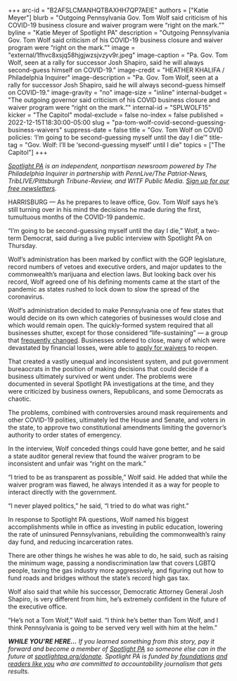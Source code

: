 +++
arc-id = "B2AFSLCMANHQTBAXHH7QP7AEIE"
authors = ["Katie Meyer"]
blurb = "Outgoing Pennsylvania Gov. Tom Wolf said criticism of his COVID-19 business closure and waiver program were “right on the mark.”"
byline = "Katie Meyer of Spotlight PA"
description = "Outgoing Pennsylvania Gov. Tom Wolf said criticism of his COVID-19 business closure and waiver program were “right on the mark.”"
image = "external/1fhvc8xsjq58hjgjwzsjvzyv9r.jpeg"
image-caption = "Pa. Gov. Tom Wolf, seen at a rally for successor Josh Shapiro, said he will always second-guess himself on COVID-19."
image-credit = "HEATHER KHALIFA / Philadelphia Inquirer"
image-description = "Pa. Gov. Tom Wolf, seen at a rally for successor Josh Shapiro, said he will always second-guess himself on COVID-19."
image-gravity = "no"
image-size = "inline"
internal-budget = "The outgoing governor said criticism of his COVID business closure and waiver program were “right on the mark.”"
internal-id = "SPLWOLF15"
kicker = "The Capitol"
modal-exclude = false
no-index = false
published = 2022-12-15T18:30:00-05:00
slug = "pa-tom-wolf-covid-second-guessing-business-waivers"
suppress-date = false
title = "Gov. Tom Wolf on COVID policies: ‘I’m going to be second-guessing myself until the day I die’"
title-tag = "Gov. Wolf: I’ll be ‘second-guessing myself’ until I die"
topics = ["The Capitol"]
+++

<a href="https://www.spotlightpa.org/"><i>Spotlight PA</i></a><i> is an independent, nonpartisan newsroom powered by The Philadelphia Inquirer in partnership with PennLive/The Patriot-News, TribLIVE/Pittsburgh Tribune-Review, and WITF Public Media. </i><a href="https://www.spotlightpa.org/newsletters"><i>Sign up for our free newsletters</i></a><i>.</i>

HARRISBURG — As he prepares to leave office, Gov. Tom Wolf says he’s still turning over in his mind the decisions he made during the first, tumultuous months of the COVID-19 pandemic.

“I’m going to be second-guessing myself until the day I die,” Wolf, a two-term Democrat, said during a live public interview with Spotlight PA on Thursday.

Wolf’s administration has been marked by conflict with the GOP legislature, record numbers of vetoes and executive orders, and major updates to the commonwealth’s marijuana and election laws. But looking back over his record, Wolf agreed one of his defining moments came at the start of the pandemic as states rushed to lock down to slow the spread of the coronavirus.

<script src="https://www.spotlightpa.org/embed.js" async></script><div data-spl-embed-version="1" data-spl-src="https://www.spotlightpa.org/embeds/newsletter/"></div>

Wolf’s administration decided to make Pennsylvania one of few states that would decide on its own which categories of businesses would close and which would remain open. The quickly-formed system required that all businesses shutter, except for those considered “life-sustaining” — a group that <a href="https://www.spotlightpa.org/news/2020/06/coronavirus-business-waivers-pennsylvania-shutdown-governor-tom-wolf/">frequently changed</a>. Businesses ordered to close, many of which were devastated by financial losses, were able to <a href="https://www.witf.org/2020/03/22/state-gets-nearly-10000-requests-for-waivers-from-wolfs-coronavirus-shutdown-order/">apply for waivers</a> to reopen.

That created a vastly unequal and inconsistent system, and put government bureaocrats in the position of making decisions that could decide if a business ultimately survived or went under. The problems were documented in several Spotlight PA investigations at the time, and they were criticized by business owners, Republicans, and some Democrats as chaotic.

The problems, combined with controversies around mask requirements and other COVID-19 polities, ultimately led the House and Senate, and voters in the state, to approve two constitutional amendments limiting the governor’s authority to order states of emergency.

In the interview, Wolf conceded things could have gone better, and he said a state auditor general review that found the waiver program to be inconsistent and unfair was “right on the mark.”

“I tried to be as transparent as possible,” Wolf said. He added that while the waiver program was flawed, he always intended it as a way for people to interact directly with the government.

“I never played politics,” he said, “I tried to do what was right.”

In response to Spotlight PA questions, Wolf named his biggest accomplishments while in office as investing in public education, lowering the rate of uninsured Pennsylvanians, rebuilding the commonwealth’s rainy day fund, and reducing incarceration rates.

There are other things he wishes he was able to do, he said, such as raising the minimum wage, passing a nondiscrimination law that covers LGBTQ people, taxing the gas industry more aggressively, and figuring out how to fund roads and bridges without the state’s record high gas tax.

<script src="https://www.spotlightpa.org/embed.js" async></script><div data-spl-embed-version="1" data-spl-src="https://www.spotlightpa.org/embeds/donate/"></div>

Wolf also said that while his successor, Democratic Attorney General Josh Shapiro, is very different from him, he’s extremely confident in the future of the executive office.

“He’s not a Tom Wolf,” Wolf said. “I think he’s better than Tom Wolf, and I think Pennsylvania is going to be served very well with him at the helm.”

<i><b>WHILE YOU’RE HERE...</b></i><i> If you learned something from this story, pay it forward and become a member of </i><a href="https://www.spotlightpa.org/"><i>Spotlight PA</i></a><i> so someone else can in the future at </i><a href="http://spotlightpa.org/donate"><i>spotlightpa.org/donate</i></a><i>. Spotlight PA is funded by</i><a href="https://www.spotlightpa.org/support"><i> foundations</i></a><i> </i><a href="https://www.spotlightpa.org/support"><i>and readers like you</i></a><i> who are committed to accountability journalism that gets results.</i>
